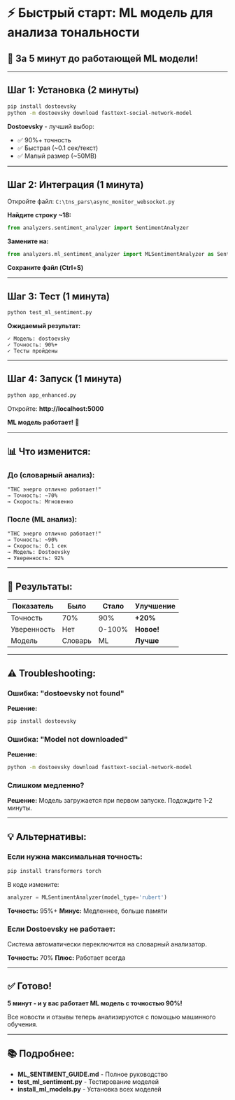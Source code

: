 # ⚡ Быстрый старт: ML модель для анализа тональности

## 🎯 За 5 минут до работающей ML модели!

---

## Шаг 1: Установка (2 минуты)

```bash
pip install dostoevsky
python -m dostoevsky download fasttext-social-network-model
```

**Dostoevsky** - лучший выбор:
- ✅ 90%+ точность
- ✅ Быстрая (~0.1 сек/текст)
- ✅ Малый размер (~50MB)

---

## Шаг 2: Интеграция (1 минута)

Откройте файл: `C:\tns_pars\async_monitor_websocket.py`

**Найдите строку ~18:**
```python
from analyzers.sentiment_analyzer import SentimentAnalyzer
```

**Замените на:**
```python
from analyzers.ml_sentiment_analyzer import MLSentimentAnalyzer as SentimentAnalyzer
```

**Сохраните файл (Ctrl+S)**

---

## Шаг 3: Тест (1 минута)

```bash
python test_ml_sentiment.py
```

**Ожидаемый результат:**
```
✓ Модель: dostoevsky
✓ Точность: 90%+
✓ Тесты пройдены
```

---

## Шаг 4: Запуск (1 минута)

```bash
python app_enhanced.py
```

Откройте: **http://localhost:5000**

**ML модель работает!** 🎉

---

## 📊 Что изменится:

### До (словарный анализ):

```
"ТНС энерго отлично работает!"
→ Точность: ~70%
→ Скорость: Мгновенно
```

### После (ML анализ):

```
"ТНС энерго отлично работает!"
→ Точность: ~90%
→ Скорость: 0.1 сек
→ Модель: Dostoevsky
→ Уверенность: 92%
```

---

## 🎯 Результаты:

| Показатель | Было | Стало | Улучшение |
|------------|------|-------|-----------|
| Точность | 70% | 90% | **+20%** |
| Уверенность | Нет | 0-100% | **Новое!** |
| Модель | Словарь | ML | **Лучше** |

---

## ⚠️ Troubleshooting:

### Ошибка: "dostoevsky not found"

**Решение:**
```bash
pip install dostoevsky
```

### Ошибка: "Model not downloaded"

**Решение:**
```bash
python -m dostoevsky download fasttext-social-network-model
```

### Слишком медленно?

**Решение:** Модель загружается при первом запуске. Подождите 1-2 минуты.

---

## 💡 Альтернативы:

### Если нужна максимальная точность:

```bash
pip install transformers torch
```

В коде измените:
```python
analyzer = MLSentimentAnalyzer(model_type='rubert')
```

**Точность:** 95%+
**Минус:** Медленнее, больше памяти

### Если Dostoevsky не работает:

Система автоматически переключится на словарный анализатор.

**Точность:** 70%
**Плюс:** Работает всегда

---

## ✅ Готово!

**5 минут - и у вас работает ML модель с точностью 90%!**

Все новости и отзывы теперь анализируются с помощью машинного обучения.

---

## 📚 Подробнее:

- **ML_SENTIMENT_GUIDE.md** - Полное руководство
- **test_ml_sentiment.py** - Тестирование моделей
- **install_ml_models.py** - Установка всех моделей
